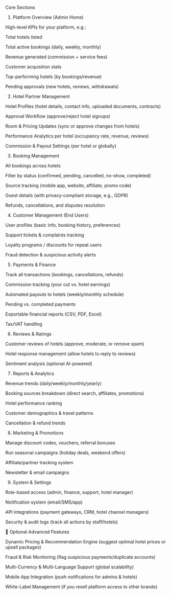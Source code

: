 Core Sections
1. Platform Overview (Admin Home)

High-level KPIs for your platform, e.g.:

Total hotels listed

Total active bookings (daily, weekly, monthly)

Revenue generated (commission + service fees)

Customer acquisition stats

Top-performing hotels (by bookings/revenue)

Pending approvals (new hotels, reviews, withdrawals)

2. Hotel Partner Management

Hotel Profiles (hotel details, contact info, uploaded documents, contracts)

Approval Workflow (approve/reject hotel signups)

Room & Pricing Updates (sync or approve changes from hotels)

Performance Analytics per hotel (occupancy rate, revenue, reviews)

Commission & Payout Settings (per hotel or globally)

3. Booking Management

All bookings across hotels

Filter by status (confirmed, pending, cancelled, no-show, completed)

Source tracking (mobile app, website, affiliate, promo code)

Guest details (with privacy-compliant storage, e.g., GDPR)

Refunds, cancellations, and disputes resolution

4. Customer Management (End Users)

User profiles (basic info, booking history, preferences)

Support tickets & complaints tracking

Loyalty programs / discounts for repeat users

Fraud detection & suspicious activity alerts

5. Payments & Finance

Track all transactions (bookings, cancellations, refunds)

Commission tracking (your cut vs. hotel earnings)

Automated payouts to hotels (weekly/monthly schedule)

Pending vs. completed payments

Exportable financial reports (CSV, PDF, Excel)

Tax/VAT handling

6. Reviews & Ratings

Customer reviews of hotels (approve, moderate, or remove spam)

Hotel response management (allow hotels to reply to reviews)

Sentiment analysis (optional AI-powered)

7. Reports & Analytics

Revenue trends (daily/weekly/monthly/yearly)

Booking sources breakdown (direct search, affiliates, promotions)

Hotel performance ranking

Customer demographics & travel patterns

Cancellation & refund trends

8. Marketing & Promotions

Manage discount codes, vouchers, referral bonuses

Run seasonal campaigns (holiday deals, weekend offers)

Affiliate/partner tracking system

Newsletter & email campaigns

9. System & Settings

Role-based access (admin, finance, support, hotel manager)

Notification system (email/SMS/app)

API integrations (payment gateways, CRM, hotel channel managers)

Security & audit logs (track all actions by staff/hotels)

🎯 Optional Advanced Features

Dynamic Pricing & Recommendation Engine (suggest optimal hotel prices or upsell packages)

Fraud & Risk Monitoring (flag suspicious payments/duplicate accounts)

Multi-Currency & Multi-Language Support (global scalability)

Mobile App Integration (push notifications for admins & hotels)

White-Label Management (if you resell platform access to other brands)